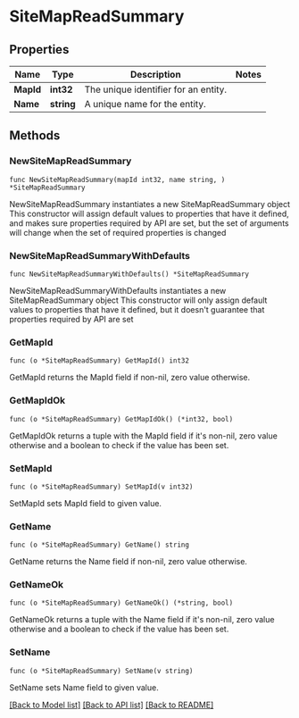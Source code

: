 # SiteMapReadSummary

## Properties

Name | Type | Description | Notes
------------ | ------------- | ------------- | -------------
**MapId** | **int32** | The unique identifier for an entity. | 
**Name** | **string** | A unique name for the entity. | 

## Methods

### NewSiteMapReadSummary

`func NewSiteMapReadSummary(mapId int32, name string, ) *SiteMapReadSummary`

NewSiteMapReadSummary instantiates a new SiteMapReadSummary object
This constructor will assign default values to properties that have it defined,
and makes sure properties required by API are set, but the set of arguments
will change when the set of required properties is changed

### NewSiteMapReadSummaryWithDefaults

`func NewSiteMapReadSummaryWithDefaults() *SiteMapReadSummary`

NewSiteMapReadSummaryWithDefaults instantiates a new SiteMapReadSummary object
This constructor will only assign default values to properties that have it defined,
but it doesn't guarantee that properties required by API are set

### GetMapId

`func (o *SiteMapReadSummary) GetMapId() int32`

GetMapId returns the MapId field if non-nil, zero value otherwise.

### GetMapIdOk

`func (o *SiteMapReadSummary) GetMapIdOk() (*int32, bool)`

GetMapIdOk returns a tuple with the MapId field if it's non-nil, zero value otherwise
and a boolean to check if the value has been set.

### SetMapId

`func (o *SiteMapReadSummary) SetMapId(v int32)`

SetMapId sets MapId field to given value.


### GetName

`func (o *SiteMapReadSummary) GetName() string`

GetName returns the Name field if non-nil, zero value otherwise.

### GetNameOk

`func (o *SiteMapReadSummary) GetNameOk() (*string, bool)`

GetNameOk returns a tuple with the Name field if it's non-nil, zero value otherwise
and a boolean to check if the value has been set.

### SetName

`func (o *SiteMapReadSummary) SetName(v string)`

SetName sets Name field to given value.



[[Back to Model list]](../README.md#documentation-for-models) [[Back to API list]](../README.md#documentation-for-api-endpoints) [[Back to README]](../README.md)


